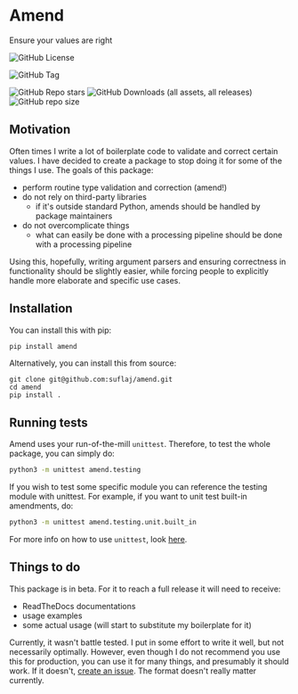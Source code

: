 # Amend

Ensure your values are right

![GitHub License](https://img.shields.io/github/license/suflaj/amend?style=flat-square)

![GitHub Tag](https://img.shields.io/github/v/tag/suflaj/amend?style=flat-square)

![GitHub Repo stars](https://img.shields.io/github/stars/suflaj/amend?style=flat-square) ![GitHub Downloads (all assets, all releases)](https://img.shields.io/github/downloads/suflaj/amend/total?style=flat-square) ![GitHub repo size](https://img.shields.io/github/repo-size/suflaj/amend?style=flat-square)


## Motivation

Often times I write a lot of boilerplate code to validate and correct certain values. I have decided to create a package to stop doing it for some of the things I use. The goals of this package:

- perform routine type validation and correction (amend!)
- do not rely on third-party libraries
  - if it's outside standard Python, amends should be handled by package maintainers
- do not overcomplicate things
  - what can easily be done with a processing pipeline should be done with a processing pipeline

Using this, hopefully, writing argument parsers and ensuring correctness in functionality should be slightly easier, while forcing people to explicitly handle more elaborate and specific use cases.

## Installation

You can install this with pip:

```bash
pip install amend
```

Alternatively, you can install this from source:
```
git clone git@github.com:suflaj/amend.git
cd amend
pip install .
```

## Running tests

Amend uses your run-of-the-mill `unittest`. Therefore, to test the whole package, you can simply do:

```bash
python3 -m unittest amend.testing
```

If you wish to test some specific module you can reference the testing module with unittest. For example, if you want to unit test built-in amendments, do:

```bash
python3 -m unittest amend.testing.unit.built_in
```

For more info on how to use `unittest`, look [here](https://docs.python.org/3/library/unittest.html).

## Things to do

This package is in beta. For it to reach a full release it will need to receive:

- ReadTheDocs documentations
- usage examples
- some actual usage (will start to substitute my boilerplate for it)

Currently, it wasn't battle tested. I put in some effort to write it well, but not necessarily optimally. However, even though I do not recommend you use this for production, you can use it for many things, and presumably it should work. If it doesn't, [create an issue](https://github.com/suflaj/amend/issues). The format doesn't really matter currently.
